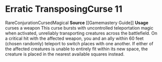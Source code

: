 ﻿---
element: null
id: '8'
level: '11'
name: Erratic Transposing
rarity: Rare
saving_throw: null
school: Conjuration
source: '[[DATABASE/source/Gamemastery Guide|Gamemastery Guide]]'
trait:
- '[[DATABASE/trait/Conjuration|Conjuration]]'
- '[[DATABASE/trait/Cursed|Cursed]]'
- '[[DATABASE/trait/Magical|Magical]]'
- '[[DATABASE/trait/Rare|Rare]]'
type: Curse
usage: curses a weapon

---
# Erratic Transposing<span class="item-type">Curse 11</span>

<span class="trait-rare item-trait">Rare</span><span class="item-trait">Conjuration</span><span class="item-trait">Cursed</span><span class="item-trait">Magical</span>
**Source** [[Gamemastery Guide]]
**Usage** curses a weapon
This curse bursts with uncontrolled teleportation magic when activated, unreliably transporting creatures across the battlefield. On a critical hit with the affected weapon, you and an ally within 60 feet (chosen randomly) teleport to switch places with one another. If either of the affected creatures is unable to entirely fit within its new space, the creature is placed in the nearest available squares instead.